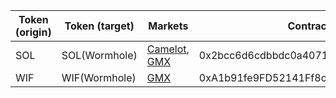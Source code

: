 | Token (origin)   | Token (target) | Markets                                           | Contract address                           |
| ---------------- | -------------- | ------------------------------------------------- | ------------------------------------------ |
| SOL              | SOL(Wormhole)  | [Camelot](https://app.camelot.exchange/), [GMX](https://app.gmx.io/#/trade)         |  0x2bcc6d6cdbbdc0a4071e48bb3b969b06b3330c07|
| WIF              | WIF(Wormhole)  | [GMX](https://app.gmx.io/#/trade)          |  0xA1b91fe9FD52141Ff8cac388Ce3F10BFDc1dE79d|
